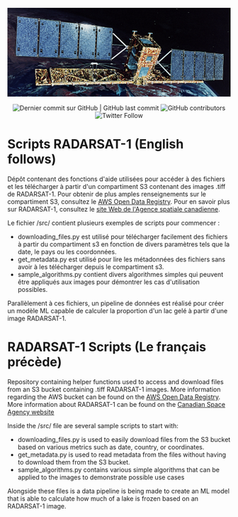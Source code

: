 ﻿<p align="center">
    <img src="https://github.com/asc-csa/radarsat1-scripts/blob/main/radarsat1-image.jpg?raw=true" height="200">
</p>

<p align="center">
    <img alt="Dernier commit sur GitHub | GitHub last commit" src="https://img.shields.io/github/last-commit/asc-csa/radarsat1-scripts">
    <img alt="GitHub contributors" src="https://img.shields.io/github/contributors/asc-csa/radarsat1-scripts">
    <img alt="Twitter Follow" src="https://img.shields.io/twitter/follow/csa_asc?style=social">
</p>

# Scripts RADARSAT-1 (English follows)

Dépôt contenant des fonctions d'aide utilisées pour accéder à des fichiers et les télécharger à partir d'un compartiment S3 contenant des images .tiff de RADARSAT-1. Pour obtenir de plus amples renseignements sur le compartiment S3, consultez le [AWS Open Data Registry](https://registry.opendata.aws/radarsat-1/). Pour en savoir plus sur RADARSAT-1, consultez le [site Web de l'Agence spatiale canadienne](https://www.asc-csa.gc.ca/eng/satellites/radarsat1/what-is-radarsat1.asp).

Le fichier /src/ contient plusieurs exemples de scripts pour commencer :

- downloading_files.py est utilisé pour télécharger facilement des fichiers à partir du compartiment s3 en fonction de divers paramètres tels que la date, le pays ou les coordonnées.
- get_metadata.py est utilisé pour lire les métadonnées des fichiers sans avoir à les télécharger depuis le compartiment s3.
- sample_algorithms.py contient divers algorithmes simples qui peuvent être appliqués aux images pour démontrer les cas d'utilisation possibles.

Parallèlement à ces fichiers, un pipeline de données est réalisé pour créer un modèle ML capable de calculer la proportion d'un lac gelé à partir d'une image RADARSAT-1.

# RADARSAT-1 Scripts (Le français précède)

Repository containing helper functions used to access and download files from an S3 bucket containing .tiff RADARSAT-1 images. More information regarding the AWS bucket can be found on the [AWS Open Data Registry](https://registry.opendata.aws/radarsat-1/). More information about RADARSAT-1 can be found on the [Canadian Space Agency website](https://www.asc-csa.gc.ca/eng/satellites/radarsat1/what-is-radarsat1.asp)

Inside the /src/ file are several sample scripts to start with:

- downloading_files.py is used to easily download files from the S3 bucket based on various metrics such as date, country, or coordinates.
- get_metadata.py is used to read metadata from the files without having to download them from the S3 bucket.
- sample_algorithms.py contains various simple algorithms that can be applied to the images to demonstrate possible use cases

Alongside these files is a data pipeline is being made to create an ML model that is able to calculate how much of a lake is frozen based on an RADARSAT-1 image.